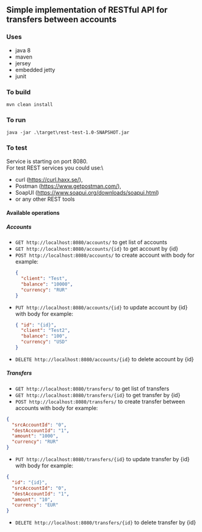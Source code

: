 ## Simple implementation of RESTful API for transfers between accounts

### Uses
* java 8
* maven
* jersey
* embedded jetty
* junit


### To build
`mvn clean install`

### To run
`java -jar .\target\rest-test-1.0-SNAPSHOT.jar`

### To test
Service is starting on port 8080.\
For test REST services you could use:\
* curl (https://curl.haxx.se/),
* Postman (https://www.getpostman.com/),
* SoapUI (https://www.soapui.org/downloads/soapui.html)
* or any other REST tools

#### Available operations
##### Accounts
* `GET http://localhost:8080/accounts/` to get list of accounts
* `GET http://localhost:8080/accounts/{id}` to get account by {id}
* `POST http://localhost:8080/accounts/` to create account with body for example:
    ```json
    {
      "client": "Test",
      "balance": "10000",
      "currency": "RUR"
    }
    ```
* `PUT http://localhost:8080/accounts/{id}` to update account by {id} with body for example:
    ```json
    { "id": "{id}",
      "client": "Test2",
      "balance": "100",
      "currency": "USD"
    }
    ```
* `DELETE http://localhost:8080/accounts/{id}` to delete account by {id}

##### Transfers
* `GET http://localhost:8080/transfers/` to get list of transfers
* `GET http://localhost:8080/transfers/{id}` to get transfer by {id}
* `POST http://localhost:8080/transfers/` to create transfer between accounts with body for example:
```json
{
  "srcAccountId": "0",
  "destAccountId": "1",
  "amount": "1000",
  "currency": "RUR"
}
```
* `PUT http://localhost:8080/transfers/{id}` to update transfer by {id} with body for example:
```json
{
  "id": "{id}",
  "srcAccountId": "0",
  "destAccountId": "1",
  "amount": "10",
  "currency": "EUR"
}
```
* `DELETE http://localhost:8080/transfers/{id}` to delete transfer by {id}


